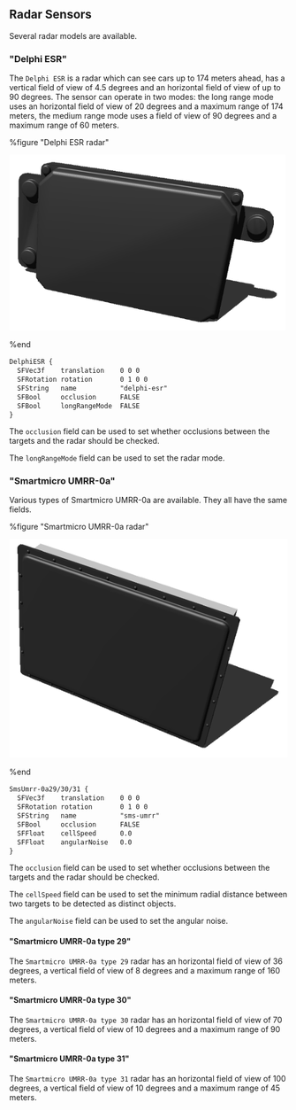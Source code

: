 ## Radar Sensors

Several radar models are available.

### "Delphi ESR"

The `Delphi ESR` is a radar which can see cars up to 174 meters ahead, has a vertical field of view of 4.5 degrees and an horizontal field of view of up to 90 degrees.
The sensor can operate in two modes: the long range mode uses an horizontal field of view of 20 degrees and a maximum range of 174 meters, the medium range mode uses a field of view of 90 degrees and a maximum range of 60 meters.

%figure "Delphi ESR radar"

![delphi.png](images/sensors/delphi.png)

%end

```
DelphiESR {
  SFVec3f    translation    0 0 0
  SFRotation rotation       0 1 0 0
  SFString   name           "delphi-esr"
  SFBool     occlusion      FALSE
  SFBool     longRangeMode  FALSE
}
```

The `occlusion` field can be used to set whether occlusions between the targets and the radar should be checked.

The `longRangeMode` field can be used to set the radar mode.

### "Smartmicro UMRR-0a"

Various types of Smartmicro UMRR-0a are available.
They all have the same fields.

%figure "Smartmicro UMRR-0a radar"

![smartmicro.png](images/sensors/smartmicro.png)

%end

```
SmsUmrr-0a29/30/31 {
  SFVec3f    translation    0 0 0
  SFRotation rotation       0 1 0 0
  SFString   name           "sms-umrr"
  SFBool     occlusion      FALSE
  SFFloat    cellSpeed      0.0
  SFFloat    angularNoise   0.0
}
```

The `occlusion` field can be used to set whether occlusions between the targets and the radar should be checked.

The `cellSpeed` field can be used to set the minimum radial distance between two targets to be detected as distinct objects.

The `angularNoise` field can be used to set the angular noise.

#### "Smartmicro UMRR-0a type 29"

The `Smartmicro UMRR-0a type 29` radar has an horizontal field of view of 36 degrees, a vertical field of view of 8 degrees and a maximum range of 160 meters.

#### "Smartmicro UMRR-0a type 30"

The `Smartmicro UMRR-0a type 30` radar has an horizontal field of view of 70 degrees, a vertical field of view of 10 degrees and a maximum range of 90 meters.

#### "Smartmicro UMRR-0a type 31"

The `Smartmicro UMRR-0a type 31` radar has an horizontal field of view of 100 degrees, a vertical field of view of 10 degrees and a maximum range of 45 meters.
